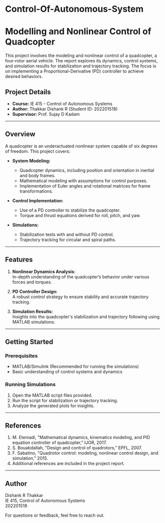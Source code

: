 # Control-Of-Autonomous-System
# Modelling and Nonlinear Control of Quadcopter

This project involves the modeling and nonlinear control of a quadcopter, a four-rotor aerial vehicle. The report explores its dynamics, control systems, and simulation results for stabilization and trajectory tracking. The focus is on implementing a Proportional-Derivative (PD) controller to achieve desired behaviors.

## Project Details

- **Course:** IE 415 - Control of Autonomous Systems  
- **Author:** Thakkar Dishank R (Student ID: 202201518)  
- **Supervisor:** Prof. Sujay D Kadam  

---

## Overview

A quadcopter is an underactuated nonlinear system capable of six degrees of freedom. This project covers:

- **System Modeling:**  
  - Quadcopter dynamics, including position and orientation in inertial and body frames.
  - Mathematical modeling with assumptions for control purposes.
  - Implementation of Euler angles and rotational matrices for frame transformations.  

- **Control Implementation:**  
  - Use of a PD controller to stabilize the quadcopter.  
  - Torque and thrust equations derived for roll, pitch, and yaw.  

- **Simulations:**  
  - Stabilization tests with and without PD control.  
  - Trajectory tracking for circular and spiral paths.  

---

## Features

1. **Nonlinear Dynamics Analysis:**  
   In-depth understanding of the quadcopter’s behavior under various forces and torques.  

2. **PD Controller Design:**  
   A robust control strategy to ensure stability and accurate trajectory tracking.  

3. **Simulation Results:**  
   Insights into the quadcopter's stabilization and trajectory following using MATLAB simulations.

---

## Getting Started

### Prerequisites

- MATLAB/Simulink (Recommended for running the simulations)
- Basic understanding of control systems and dynamics

### Running Simulations

1. Open the MATLAB script files provided.  
2. Run the script for stabilization or trajectory tracking.  
3. Analyze the generated plots for insights.

---

## References

1. M. Etemadi, "Mathematical dynamics, kinematics modeling, and PID equation controller of quadcopter," IJOR, 2017.  
2. S. Bouabdallah, "Design and control of quadrotors," EPFL, 2007.  
3. F. Sabatino, "Quadrotor control: modeling, nonlinear control design, and simulation," 2015.  
4. Additional references are included in the project report.

---

## Author

Dishank R Thakkar  
IE 415, Control of Autonomous Systems  
202201518  

For questions or feedback, feel free to reach out.
